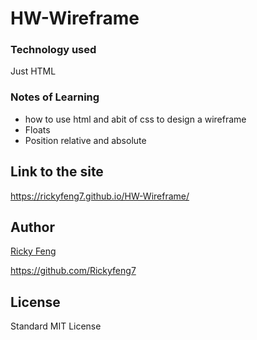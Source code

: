 # HW-Wireframe

### Technology used

Just HTML

### Notes of Learning 
- how to use html and abit of css to design a wireframe
- Floats 
- Position relative and absolute

## Link to the site
https://rickyfeng7.github.io/HW-Wireframe/

## Author 
[Ricky Feng ](https://github.com/Rickyfeng7)

https://github.com/Rickyfeng7


## License
Standard MIT License
